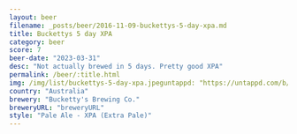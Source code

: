 ```yaml
---
layout: beer
filename: _posts/beer/2016-11-09-buckettys-5-day-xpa.md
title: Buckettys 5 day XPA
category: beer
score: 7
beer-date: "2023-03-31"
desc: "Not actually brewed in 5 days. Pretty good XPA"
permalink: /beer/:title.html
img: /img/list/buckettys-5-day-xpa.jpeguntappd: "https://untappd.com/b/buckettys-brewing-co--5-day-xpa/4331760"
country: "Australia"
brewery: "Bucketty's Brewing Co."
breweryURL: "breweryURL"
style: "Pale Ale - XPA (Extra Pale)"
---
```

